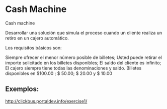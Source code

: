 Cash Machine
============


Cash machine

Desarrollar una solución que simula el proceso cuando un cliente realiza un retiro en un cajero automático.

Los requisitos básicos son:

Siempre ofrecer el menor número posible de billetes;
Usted puede retirar el importe solicitado en los billetes disponibles;
El saldo del cliente es infinito;
El cajero siempre tiene todas las denominaciones y saldo.
Billetes disponibles en $100.00 ; $ 50.00; $ 20.00 y $ 10.00

Exemplos:
---------
http://clickbus.portaldev.info/exercise1/
